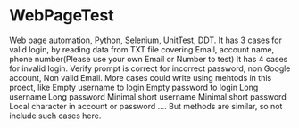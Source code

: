 # WebPageTest
Web page automation, Python, Selenium, UnitTest, DDT.
It has 3 cases for valid login, by reading data from TXT file
    covering Email, account name, phone number(Please use your own Email or Number to test)
It has 4 cases for invalid login. Verify prompt is correct for 
    incorrect password, non Google account, Non valid Email.
More cases could write using mehtods in this proect, like
    Empty username to login
    Empty password to login
    Long username
    Long password
    Minimal short username
    Minimal short password
    Local character in account or password
    ....
 But methods are similar, so not include such cases here.
